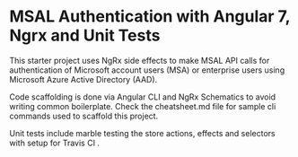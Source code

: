 # MSAL Authentication with Angular 7, Ngrx and Unit Tests

This starter project uses NgRx side effects to make MSAL API calls for authentication of Microsoft account users (MSA) or enterprise users using Microsoft Azure Active Directory (AAD).

Code scaffolding is done via Angular CLI and NgRx Schematics to avoid writing common boilerplate. Check the cheatsheet.md file for sample cli commands used to scaffold this project.

Unit tests include marble testing the store actions, effects and selectors with setup for Travis CI .
